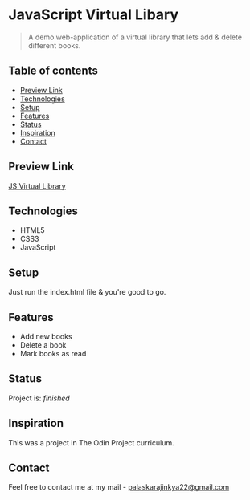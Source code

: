 # JavaScript Virtual Libary
> A demo web-application of a virtual library that lets add & delete different books.

## Table of contents

- [Preview Link](#preview-link)
- [Technologies](#technologies)
- [Setup](#setup)
- [Features](#features)
- [Status](#status)
- [Inspiration](#inspiration)
- [Contact](#contact)

## Preview Link

[JS Virtual Library](https://ajinkyap22.github.io/js-library/)

## Technologies

- HTML5
- CSS3
- JavaScript

## Setup

Just run the index.html file & you're good to go.

## Features

- Add new books
- Delete a book
- Mark books as read

## Status

Project is: _finished_

## Inspiration

This was a project in The Odin Project curriculum.

## Contact

Feel free to contact me at my mail - palaskarajinkya22@gmail.com

